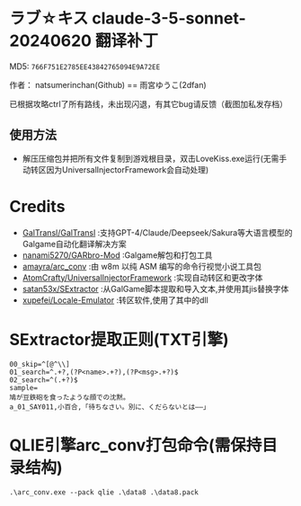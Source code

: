 # ラブ☆キス claude-3-5-sonnet-20240620 翻译补丁 

MD5: `766F751E2785EE43842765094E9A72EE`

作者： natsumerinchan(Github) == 雨宮ゆうこ(2dfan)

已根据攻略ctrl了所有路线，未出现闪退，有其它bug请反馈（截图加私发存档）

## 使用方法
- 解压压缩包并把所有文件复制到游戏根目录，双击LoveKiss.exe运行(无需手动转区因为UniversalInjectorFramework会自动处理)

# Credits

- [GalTransl/GalTransl](https://github.com/GalTransl/GalTransl.git) :支持GPT-4/Claude/Deepseek/Sakura等大语言模型的Galgame自动化翻译解决方案
- [nanami5270/GARbro-Mod](https://github.com/nanami5270/GARbro-Mod.git) :Galgame解包和打包工具
- [amayra/arc_conv](https://github.com/amayra/arc_conv.git) :由 w8m 以纯 ASM 编写的命令行视觉小说工具包
- [AtomCrafty/UniversalInjectorFramework](https://github.com/AtomCrafty/UniversalInjectorFramework.git) :实现自动转区和更改字体
- [satan53x/SExtractor](https://github.com/satan53x/SExtractor.git) :从GalGame脚本提取和导入文本,并使用其jis替换字体
- [xupefei/Locale-Emulator](https://github.com/xupefei/Locale-Emulator.git) :转区软件,使用了其中的dll

# SExtractor提取正则(TXT引擎)
```
00_skip=^[@^\\]
01_search=^.+?,(?P<name>.+?),(?P<msg>.+?)$
02_search=^(.+?)$
sample=
鳩が豆鉄砲を食ったような顔での沈黙。
a_01_SAY011,小百合,「待ちなさい。別に、くだらないとは――」
```

# QLIE引擎arc_conv打包命令(需保持目录结构)
```
.\arc_conv.exe --pack qlie .\data8 .\data8.pack
```
